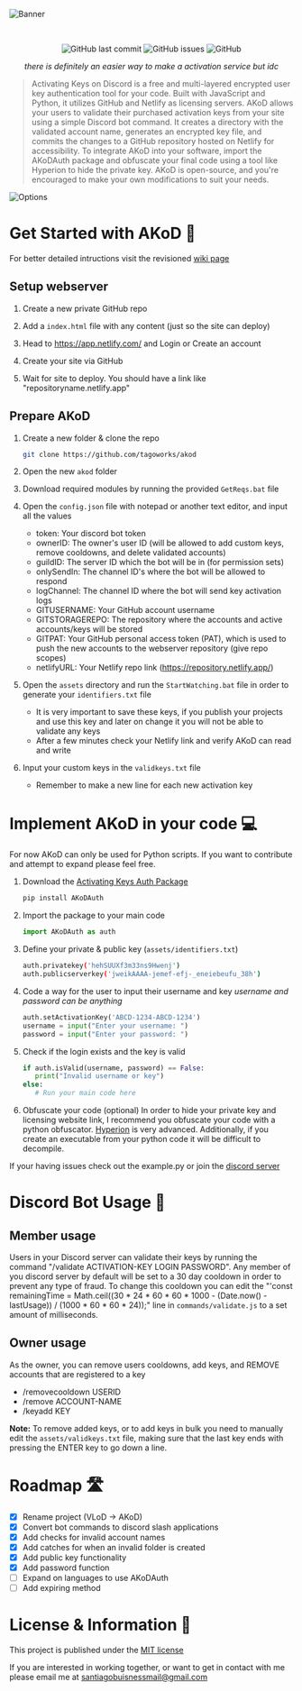 ![Banner](https://media.discordapp.net/attachments/1092315227057561630/1221138931916214422/akodheader.png?ex=662d2cc1&is=661ab7c1&hm=bb787a7cb77e43e5258d9d82ac9526a261da7fd24265c8a79ca57f7f489c5e8c&=&format=webp&quality=lossless&width=1440&height=242)
<div align="center">
    </a>
    <br />

   ![GitHub last commit](https://img.shields.io/github/last-commit/tagoworks/akod)
   ![GitHub issues](https://img.shields.io/github/issues-raw/tagoworks/akod)
   ![GitHub](https://img.shields.io/github/license/tagoworks/akod)

   *there is definitely an easier way to make a activation service but idc*

</div>

> Activating Keys on Discord is a free and multi-layered encrypted user key authentication tool for your code. Built with JavaScript and Python, it utilizes GitHub and Netlify as licensing servers. AKoD allows your users to validate their purchased activation keys from your site using a simple Discord bot command. It creates a directory with the validated account name, generates an encrypted key file, and commits the changes to a GitHub repository hosted on Netlify for accessibility. To integrate AKoD into your software, import the AKoDAuth package and obfuscate your final code using a tool like Hyperion to hide the private key. AKoD is open-source, and you're encouraged to make your own modifications to suit your needs.

![Options](https://media.discordapp.net/attachments/1092315227057561630/1221170096630927442/akod.png?ex=662d49c7&is=661ad4c7&hm=ed6f01cc3201272eb21db6a96a58254582defa1cb596de08db3c33067c703ce3&=&format=webp&quality=lossless&width=1440&height=477)

# Get Started with AKoD 🚀
For better detailed intructions visit the revisioned [wiki page](https://github.com/tagoworks/akod/wiki/getting-started)

## Setup webserver
1. Create a new private GitHub repo
   
2. Add a `index.html` file with any content (just so the site can deploy)
   
3. Head to https://app.netlify.com/ and Login or Create an account
   
4. Create your site via GitHub

5. Wait for site to deploy. You should have a link like "repositoryname.netlify.app"

## Prepare AKoD
1. Create a new folder & clone the repo
   ```sh
   git clone https://github.com/tagoworks/akod
   ```
   
2. Open the new `akod` folder
   
4. Download required modules by running the provided `GetReqs.bat` file
   
5. Open the `config.json` file with notepad or another text editor, and input all the values
   * token: Your discord bot token
   * ownerID: The owner's user ID (will be allowed to add custom keys, remove cooldowns, and delete validated accounts)
   * guildID: The server ID which the bot will be in (for permission sets)
   * onlySendIn: The channel ID's where the bot will be allowed to respond
   * logChannel: The channel ID where the bot will send key activation logs
   * GITUSERNAME: Your GitHub account username
   * GITSTORAGEREPO: The repository where the accounts and active accounts/keys will be stored
   * GITPAT: Your GitHub personal access token (PAT), which is used to push the new accounts to the webserver repository (give repo scopes)
   * netlifyURL: Your Netlify repo link (https://repository.netlify.app/)
6. Open the `assets` directory and run the `StartWatching.bat` file in order to generate your `identifiers.txt` file
   * It is very important to save these keys, if you publish your projects and use this key and later on change it you will not be able to validate any keys
   * After a few minutes check your Netlify link and verify AKoD can read and write
7. Input your custom keys in the `validkeys.txt` file
   * Remember to make a new line for each new activation key

# Implement AKoD in your code 💻
For now AKoD can only be used for Python scripts. If you want to contribute and attempt to expand please feel free.
1. Download the [Activating Keys Auth Package](https://github.com/t-a-g-o/akodauth)
   ```sh
   pip install AKoDAuth
   ```
2. Import the package to your main code
   ```py
   import AKoDAuth as auth
   ```
3. Define your private & public key (`assets/identifiers.txt`)
   ```sh
   auth.privatekey('hehSUUXf3m33ns9Hwenj')
   auth.publicserverkey('jweikAAAA-jemef-efj-_eneiebeufu_38h')
   ```
4. Code a way for the user to input their username and key
   *username and password can be anything*
   ```py
   auth.setActivationKey('ABCD-1234-ABCD-1234')
   username = input("Enter your username: ")
   password = input("Enter your password: ")
   ```
5. Check if the login exists and the key is valid
   ```py
   if auth.isValid(username, password) == False:
      print("Invalid username or key")
   else:
      # Run your main code here
   ```
6. Obfuscate your code (optional)
 In order to hide your private key and licensing website link, I recommend you obfuscate your code with a python obfuscator. [Hyperion](https://github.com/billythegoat356/Hyperion) is very advanced. Additionally, if you create an executable from your python code it will be difficult to decompile.


If your having issues check out the example.py or join the [discord server](https://tago.works/discord)
# Discord Bot Usage 🤖

## Member usage
Users in your Discord server can validate their keys by running the command "/validate ACTIVATION-KEY LOGIN PASSWORD".
Any member of you discord server by default will be set to a 30 day cooldown in order to prevent any type of fraud. To change this cooldown you can edit the "'const remainingTime = Math.ceil((30 * 24 * 60 * 60 * 1000 - (Date.now() - lastUsage)) / (1000 * 60 * 60 * 24));" line in `commands/validate.js` to a set amount of milliseconds.

## Owner usage
As the owner, you can remove users cooldowns, add keys, and REMOVE accounts that are registered to a key
* /removecooldown USERID
* /remove ACCOUNT-NAME
* /keyadd KEY

**Note:**
To remove added keys, or to add keys in bulk you need to manually edit the `assets/validkeys.txt` file, making sure that the last key ends with pressing the ENTER key to go down a line.

# Roadmap 🛣️
- [x] Rename project (VLoD -> AKoD)
- [x] Convert bot commands to discord slash applications
- [x] Add checks for invalid account names
- [x] Add catches for when an invalid folder is created
- [x] Add public key functionality
- [X] Add password function
- [ ] Expand on languages to use AKoDAuth
- [ ] Add expiring method

# License & Information 📃
This project is published under the [MIT license](./LICENSE)

If you are interested in working together, or want to get in contact with me please email me at santiagobuisnessmail@gmail.com
